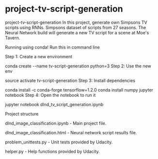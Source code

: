# project-tv-script-generation
 project-tv-script-generation
In this project, generate own Simpsons TV scripts using RNNs. Simpsons dataset of scripts from 27 seasons. The Neural Network build will generate a new TV script for a scene at Moe's Tavern.

Running using conda!
Run this in command line

Step 1: Create a new environment

conda create --name tv-script-generation python=3
Step 2: Use the new env

source activate tv-script-generation
Step 3: Install dependencies

conda install -c conda-forge tensorflow=1.2.0
conda install numpy jupyter notebook
Step 4: Open the notebook to run it

jupyter notebook dlnd_tv_script_generation.ipynb

Project structure

dlnd_image_classification.ipynb - Main project file.

dlnd_image_classification.html - Neural network script results file.

problem_unittests.py - Unit tests provided by Udacity.

helper.py - Help functions provided by Udacity.

